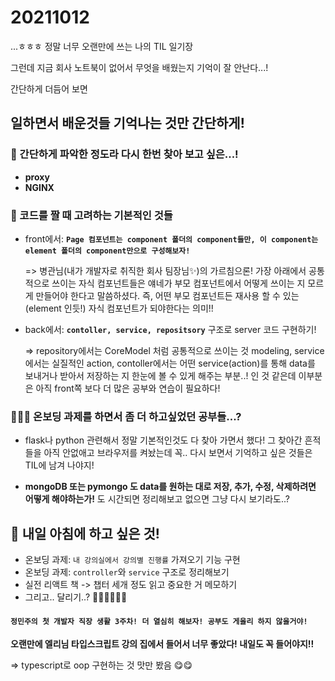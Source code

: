 # 20211012

...ㅎㅎㅎ 정말 너무 오랜만에 쓰는 나의 TIL 일기장

그런데 지금 회사 노트북이 없어서 무엇을 배웠는지 기억이 잘 안난다...!

간단하게 더듬어 보면

## 일하면서 배운것들 기억나는 것만 간단하게!

### 🤔 간단하게 파악한 정도라 다시 한번 찾아 보고 싶은...!

- **proxy**
- **NGINX**

### 📖 코드를 짤 때 고려하는 기본적인 것들

- front에서: **`Page 컴포넌트는 component 폴더의 component들만, 이 component는 element 폴더의 component만으로 구성해보자!`**

  => 병관님(내가 개발자로 취직한 회사 팀장님✨)의 가르침으론! 가장 아래에서 공통적으로 쓰이는 자식 컴포넌트들은 얘네가 부모 컴포넌트에서
    어떻게 쓰이는 지 모르게 만들어야 한다고 말씀하셨다. 즉, 어떤 부모 컴포넌트든 재사용 할 수 있는(element 인듯!) 자식 컴포넌트가 되야한다는 의미!!
    
- back에서: **`contoller, service, repositsory`** 구조로 server 코드 구현하기!

  => repository에서는 CoreModel 처럼 공통적으로 쓰이는 것 modeling, service에서는 실질적인 action, contoller에서는 어떤 service(action)를 통해
    data를 보내거나 받아서 저장하는 지 한눈에 볼 수 있게 해주는 부분..! 인 것 같은데 이부분은 아직 front쪽 보다 더 많은 공부와 연습이 필요하다!
    
### 🤷🏻‍♀️ 온보딩 과제를 하면서 좀 더 하고싶었던 공부들...?

- flask나 python 관련해서 정말 기본적인것도 다 찾아 가면서 했다! 그 찾아간 흔적들을 아직 안없애고 브라우저를 켜놨는데 꼭.. 다시 보면서 기억하고 
  싶은 것들은 TIL에 남겨 나야지!
  
- **mongoDB 또는 pymongo 도 data를 원하는 대로 저장, 추가, 수정, 삭제하려면 어떻게 해야하는가!** 도 시간되면 정리해보고 없으면 그냥 다시 보기라도..?

## 🧩 내일 아침에 하고 싶은 것!

- 온보딩 과제: `내 강의실에서 강의별 진행률` 가져오기 기능 구현
- 온보딩 과제: `controller`와 `service` 구조로 정리해보기
- 실전 리액트 책 ->  챕터 세개 정도 읽고 중요한 거 메모하기
- 그리고.. 달리기..? 🏃🏻‍♀️🏃🏻‍♂️

#### `정민주의 첫 개발자 직장 생활 3주차! 더 열심히 해보자! 공부도 게을리 하지 않을거야!`

**오랜만에 엘리님 타입스크립트 강의 집에서 들어서 너무 좋았다! 내일도 꼭 들어야지!!**

=> typescript로 oop 구현하는 것 맛만 봤음 😋😋

